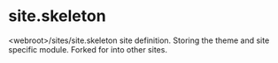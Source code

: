 site.skeleton
=============

&lt;webroot>/sites/site.skeleton site definition. Storing the theme and site specific module. Forked for into other sites.
